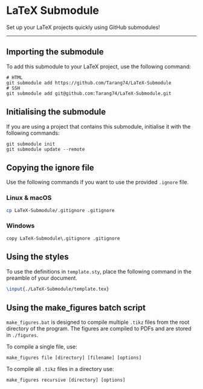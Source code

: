 # LaTeX Submodule

Set up your LaTeX projects quickly using GitHub submodules!

----

## Importing the submodule

To add this submodule to your LaTeX project, use the following command:

```shell
# HTML
git submodule add https://github.com/Tarang74/LaTeX-Submodule
# SSH
git submodule add git@github.com:Tarang74/LaTeX-Submodule.git
```

## Initialising the submodule

If you are using a project that contains this submodule, initialise it with the following commands:

```shell
git submodule init
git submodule update --remote
```

## Copying the ignore file

Use the following commands if you want to use the provided `.ignore` file.

### Linux & macOS

```bash
cp LaTeX-Submodule/.gitignore .gitignore
```

### Windows

```batch
copy LaTeX-Submodule\.gitignore .gitignore
```

## Using the styles

To use the definitions in `template.sty`, place the following command in the preamble of your document.

```latex
\input{./LaTeX-Submodule/template.tex}
```

## Using the make_figures batch script

`make_figures.bat` is designed to compile multiple `.tikz` files from the root directory of the program.
The figures are compiled to PDFs and are stored in `./figures`.

To compile a single file, use:

```shell
make_figures file [directory] [filename] [options]
```

To compile all `.tikz` files in a directory use:

```shell
make_figures recursive [directory] [options]
```
